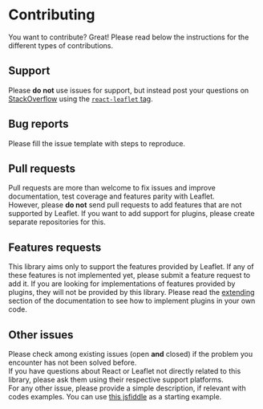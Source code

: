 # Contributing

You want to contribute? Great! Please read below the instructions for the different types of contributions.

## Support

Please **do not** use issues for support, but instead post your questions on [StackOverflow](https://stackoverflow.com/) using the [`react-leaflet` tag](https://stackoverflow.com/questions/tagged/react-leaflet).

## Bug reports

Please fill the issue template with steps to reproduce.

## Pull requests

Pull requests are more than welcome to fix issues and improve documentation, test coverage and features parity with Leaflet.  
However, please **do not** send pull requests to add features that are not supported by Leaflet. If you want to add support for plugins, please create separate repositories for this.

## Features requests

This library aims only to support the features provided by Leaflet. If any of these features is not implemented yet, please submit a feature request to add it.
If you are looking for implementations of features provided by plugins, they will not be provided by this library. Please read the [extending](https://github.com/PaulLeCam/react-leaflet/blob/next/docs/Extending.md) section of the documentation to see how to implement plugins in your own code.

## Other issues

Please check among existing issues (open **and** closed) if the problem you encounter has not been solved before.  
If you have questions about React or Leaflet not directly related to this library, please ask them using their respective support platforms.  
For any other issue, please provide a simple description, if relevant with codes examples. You can use [this jsfiddle](https://jsfiddle.net/paul_lecam/q2v7t59h/) as a starting example.
